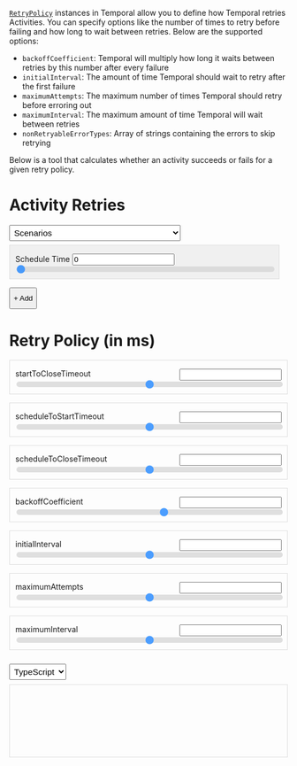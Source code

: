 [`RetryPolicy`](https://typescript.temporal.io/api/classes/proto.coresdk.common.retrypolicy/) instances in Temporal allow you to define how Temporal retries Activities.
You can specify options like the number of times to retry before failing and how long to wait between retries.
Below are the supported options:

- `backoffCoefficient`: Temporal will multiply how long it waits between retries by this number after every failure
- `initialInterval`: The amount of time Temporal should wait to retry after the first failure
- `maximumAttempts`: The maximum number of times Temporal should retry before erroring out
- `maximumInterval`: The maximum amount of time Temporal will wait between retries
- `nonRetryableErrorTypes`: Array of strings containing the errors to skip retrying

Below is a tool that calculates whether an activity succeeds or fails for a given retry policy.

<script src="../../codemirror-5.62.2/lib/codemirror.js"></script>
<link rel="stylesheet" href="../../codemirror-5.62.2/lib/codemirror.css">
<script src="../../codemirror-5.62.2/mode/javascript/javascript.js"></script>
<script src="../../codemirror-5.62.2/mode/go/go.js"></script>
<style>
  table {
    border: 0;
    width: 100%;
  }
  .retry-container {
    vertical-align: top;
    width: 50%;
  }
  .add-button {
    padding-top: 10px;
    padding-bottom: 10px;
  }
  .retry-policy-container {
    vertical-align: top;
    width: 50%;
  }
  .label-container label {
    float: left;
    max-width: 49%;
  }
  .label-container input {
    float: right;
    max-width: 49%;
  }
  .retry, .parameter {
    padding: 10px;
    padding-top: 15px;
    border: 1px solid #ddd;
    margin-bottom: 15px;
  }
  .retry {
    margin-right: 15px;
  }
  .label-container::after {
    content: "";
    clear: both;
    display: table;
  }
  .slider {
    -webkit-appearance: none;  /* Override default CSS styles */
    appearance: none;
    width: 100%; /* Full-width */
    height: 10px; /* Specified height */
    background: #d3d3d3; /* Grey background */
    outline: none; /* Remove outline */
    opacity: 0.7; /* Set transparency (for mouse-over effects on hover) */
    -webkit-transition: .2s; /* 0.2 seconds transition on hover */
    transition: opacity .2s;
    border-radius: 5px;
  }
  .slider::-webkit-slider-thumb {
    height: 25px;
    width: 25px;
  }
  .slider::-moz-range-thumb {
    height: 25px;
    width: 25px;
  }
  .result {
    padding: 5px;
    text-align:center;
    border-radius: 4px;
  }
  .success {
    background-color: #D4EDDC;
  }
  .fail {
    background-color: #f8d7da;
  }
  .spacing {
    margin-top: 15px;
    margin-bottom: 15px;
  }
  select {
    font-size: 1.1em;
    padding: 0.25em;
    margin-bottom: 0.5em;
  }
  .output-wrapper {
    border: 1px solid #ddd;
    height: 130px;
  }
  .output-wrapper .CodeMirror {
    height: 130px;
  }
  .result-row {
    display: flex;
    flex-direction: row;
  }
  .result, .retry-chart {
    position: relative;
    width: 100%;
  }
  .result {
    margin-right: 15px;
  }
  .schedule-class {
    padding: 10px;
    padding-top: 15px;
    border: 1px solid #ddd;
    margin-bottom: 15px;
    background-color: #f0f0f0;
    margin-right: 15px;
  }
  .table {
    display: table;
  }
  .tr {
    display: table-row;
  }
  .td {
    display: table-cell;
  }
  @media (max-width: 1000px) {
    .table {
      display: block;
    }
    .tr {
      display: block;
    }
    .td {
      display: block;
    }
    .retry-container {
      width: 100%;
    }
    .retry-policy-container {
      width: 100%;
    }
    select {
      max-width: 100% !important;
    }
  }

</style>
<div class="table">
  <div class="tr">
    <div class="td retry-container">
      <div class="retries">
        <h1>Activity Retries</h1>
        <select class="scenarios" class="spacing">
          <option value="">Scenarios</option>
          <option value='{"requestRuntimeMS": 10, "successRate": 0.9}'>
            Fast request (10ms), 90% success rate
          </option>
          <option value='{"requestRuntimeMS": 10, "successRate": 0.5}'>
            Fast request (10ms), 50% success rate
          </option>
          <option value='{"requestRuntimeMS": 100, "successRate": 0.9}'>
            Slow request (100ms), 90% success rate
          </option>
          <option value='{"requestRuntimeMS": 100, "successRate": 0.5}'>
            Slow request (100ms), 50% success rate
          </option>
        </select>
      </div>
      <div class="schedule-class">
        <label>Schedule Time</label>
        <input id="scheduleTime-input" type="number" value="0" />
        <input type="range" id="scheduleTime-slider" class="slider runtime-slider" min="0" max="1000" step="5" value="0" />
      </div>
      <div class="retries-list"></div>
      <button class="add-button" onclick="addRetry(true, 1)">+ Add</button>
    </div>
    <div class="td retry-policy-container">
      <h1>Retry Policy (in ms)</h1>
      <div class="parameter">
        <div class="label-container">
          <label>startToCloseTimeout</label>
          <input class="label-container-item" id="startToCloseTimeout-input" type="number">
        </div>
        <input
          type="range"
          class="slider"
          id="startToCloseTimeout-slider"
          min="0"
          max="100000"
          step="100">
      </div>
      <div class="parameter">
        <div class="label-container">
          <label>scheduleToStartTimeout</label>
          <input class="label-container-item" id="scheduleToStartTimeout-input" type="number">
        </div>
        <input
          type="range"
          class="slider"
          id="scheduleToStartTimeout-slider"
          min="0"
          max="100000">
      </div>
      <div class="parameter">
        <div class="label-container">
        <label>scheduleToCloseTimeout</label>
          <input class="label-container-item" id="scheduleToCloseTimeout-input" type="number">
        </div>
        <input
          type="range"
          class="slider"
          id="scheduleToCloseTimeout-slider"
          min="0"
          max="100000">
      </div>
      <div class="parameter">
        <div class="label-container">
          <label>backoffCoefficient</label>
          <input class="label-container-item" id="backoffCoefficient-input" type="number">
        </div>
        <input
          type="range"
          class="slider"
          id="backoffCoefficient-slider"
          min="1"
          max="10">
      </div>
      <div class="parameter">
        <div class="label-container">
          <label>initialInterval</label>
          <input class="label-container-item" id="initialInterval-input" type="number">
        </div>
        <input
          type="range"
          class="slider"
          id="initialInterval-slider"
          min="0"
          max="10000"
          step="50">
      </div>
      <div class="parameter">
        <div class="label-container">
          <label>maximumAttempts</label>
          <input class="label-container-item" id="maximumAttempts-input" type="number">
        </div>
        <input
          type="range"
          class="slider"
          id="maximumAttempts-slider"
          min="0"
          max="100">
      </div>
      <div class="parameter">
        <div class="label-container">
          <label>maximumInterval</label>
          <input class="label-container-item" id="maximumInterval-input" type="number">
        </div>
        <input
          type="range"
          class="slider"
          id="maximumInterval-slider"
          min="0" max="100000"
          step="100">
      </div>
    </div>
  </div>
  <div class="tr">
    <div class="td" style="padding-right: 15px; vertical-align: middle">
      <div class="result"></div>
    </div>
    <div class="td">
      <div class="language-selector">
        <select>
          <option value="typescript">TypeScript</option>
          <option value="go">Go</option>
        </select>
      </div>
      <div class="output-wrapper">
      </div>
    </div>
  </div>
</div>
<div class="retry" style="display: none">
  <select value="succeeds">
    <option value="fails">Fails after</option>
    <option value="succeeds">Succeeds after</option>
  </select>
  <input type="number" value="1" />
  ms
  <button class="remove">&times;</button>
  <input type="range" class="slider runtime-slider" min="0" max="1000" step="5" />
</div>
<script>
  const retryTemplate = document.querySelector('.retry');
  const resultContainerElement = document.querySelector('.result');
  const retriesListElement = document.querySelector('.retries-list');
  const scheduleTimeInput = document.querySelector('#scheduleTime-input');
  const scheduleTimeSlider = document.querySelector('#scheduleTime-slider');
  const sliderProps = [
    'startToCloseTimeout',
    'scheduleToStartTimeout',
    'scheduleToCloseTimeout',
    'backoffCoefficient',
    'initialInterval',
    'maximumAttempts',
    'maximumInterval'
  ];
  const state = {
    retries: [],
    language: 'typescript',
    scheduleToStartTimeout: 0,
    scheduleToCloseTimeout: 0,
    startToCloseTimeout: 10000,
    backoffCoefficient: 2,
    initialInterval: 1000,
    scheduleTime: 0,
    maximumAttempts: 0,
    maximumInterval: 0
  };
  const codemirror = CodeMirror(document.querySelector('.output-wrapper'), {
    mode: 'javascript',
    lineNumbers: true,
    tabSize: 2,
    readOnly: true
  });
  updateCodeMirror();
  codemirror.on('focus', () => codemirror.execCommand('selectAll'));
  let numRetries = 0;
  function omit(obj, props) {
    obj = { ...obj };
    props.forEach(p => { delete obj[p]; });
    return obj;
  }
  function addRetry(success, runtimeMS) {
    const el = retryTemplate.cloneNode(true);
    if (state.retries.length > 0) {
      state.retries[state.retries.length - 1].success = false;
      state.retries[state.retries.length - 1].select.disabled = true;
      state.retries[state.retries.length - 1].select.value = 'fails';
    }
    const retry = { success, runtimeMS, el };
    state.retries.push(retry);
    const select = el.querySelector('select');
    retry.select = select;
    select.value = success ? 'succeeds' : 'fails';
    const input = el.querySelector('input[type="number"]');
    const slider = el.querySelector('input[type="range"]');
    el.querySelector('.remove').addEventListener('click', () => removeRetry());
    input.value = runtimeMS;
    slider.value = input.value;
    input.addEventListener('change', function() {
      const val = input.value;
      if (!isNaN(val)) {
        slider.value = +val;
        retry.runtimeMS = +val;
        rerenderResult();
      }
    });
    select.addEventListener('change', function() {
      retry.success = select.value === 'succeeds';
      rerenderResult();
    });
    slider.addEventListener('change', function() {
      const val = slider.value;
      input.value = +val;
      retry.runtimeMS = +val;
      rerenderResult();
    });
    retriesListElement.appendChild(el);
    el.style.display = 'block';
    rerenderResult();
  }
  function removeRetry() {
    if (state.retries.length > 0) {
      const lastRetry = state.retries[state.retries.length - 1];
      retriesListElement.removeChild(lastRetry.el);
      state.retries.pop();
      state.retries[state.retries.length - 1].select.disabled = false;
      rerenderResult();
    }
  }
  scheduleTimeSlider.addEventListener('change', function() {
    const val = scheduleTimeSlider.value;
    scheduleTimeInput.value = +val;
    state.scheduleTime = +val;
    rerenderResult();
  });
  scheduleTimeInput.addEventListener('change', function() {
    const val = scheduleTimeInput.value;
    if (!isNaN(val)) {
      scheduleTimeSlider.value = +val;
      state.scheduleTime = +val;
      rerenderResult();
    }
  });
  const scenarios = document.querySelector('.scenarios');
  scenarios.addEventListener('change', function() {
    if (!scenarios.value) {
      return;
    }
    const values = JSON.parse(scenarios.value);
    const requestRuntimeMS = values.requestRuntimeMS;
    const successRate = values.successRate;
    const retries = [];
    const maxRetries = 20;
    clearRetries();
    for (let i = 0; i < maxRetries; ++i) {
      const success = Math.random() < successRate || i === maxRetries - 1;
      const runtimeMS = requestRuntimeMS +
        Math.round((Math.random() - 0.5) * (requestRuntimeMS / 2)); // +/- 50%
      addRetry(success, runtimeMS);
      if (success) {
        break;
      }
    }
    rerenderResult();
  });
  sliderProps.forEach(prop => {
    const input = document.querySelector(`#${prop}-input`);
    const slider = document.querySelector(`#${prop}-slider`);
    slider.value = state[prop];
    input.value = state[prop];
    input.addEventListener('change', function() {
      const val = input.value;
      if (!isNaN(val)) {
        slider.value = +val;
        state[prop] = +val;
        rerenderResult();
        updateCodeMirror();
      }
    });
    slider.addEventListener('change', () => {
      input.value = +slider.value;
      state[prop] = +slider.value;
      rerenderResult();
      updateCodeMirror();
    });
  });
  addRetry(true, 1);
  function clearRetries() {
    state.retries = [];
    retriesListElement.innerHTML = '';
  }
  function capitalizeFirstLetter(val) {
    return val[0].toUpperCase() + val.slice(1);
  }
  function updateCodeMirror() {
    const value = {
      scheduleToCloseTimeout: state.scheduleToCloseTimeout,
      startToCloseTimeout: state.startToCloseTimeout,
      scheduleToStartTimeout: state.scheduleToStartTimeout,
      retryPolicy: {
        backoffCoefficient: state.backoffCoefficient,
        initialInterval: state.initialInterval,
        maximumAttempts: state.maximumAttempts,
        maximumInterval: state.maximumInterval,
      }
    };
    if (value.retryPolicy.maximumAttempts === 0) {
      delete value.retryPolicy.maximumAttempts;
    }
    if (value.retryPolicy.maximumInterval === 0) {
      delete value.retryPolicy.maximumInterval;
    }
    if (value.scheduleToStartTimeout === 0) {
      delete value.scheduleToStartTimeout;
    }
    if (value.scheduleToCloseTimeout === 0) {
      delete value.scheduleToCloseTimeout;
    }
    if (state.language === 'typescript') {
      codemirror.setOption('mode', 'javascript');
      codemirror.setValue(JSON.stringify(value, null, '  '));
    } else if (state.language === 'go') {
      const val = [
        'workflow.ActivityOptions{', 
        ...Object.keys(value).filter(key => key !== 'retryPolicy').map(key => `\t${capitalizeFirstLetter(key)}: ${value[key]},`),
        '\tRetryPolicy: &temporal.RetryPolicy{',
        ...Object.keys(value.retryPolicy).map(key => `\t\t${capitalizeFirstLetter(key)}: ${value.retryPolicy[key]}`),
        '\t}',
        '}'
      ].join('\n');
      codemirror.setOption('mode', 'go');
      codemirror.setValue(val);
    }
  }
  const languageSelect = document.querySelector('.language-selector select');
  languageSelect.addEventListener('change', function() {
    state.language = languageSelect.value;
    updateCodeMirror();
  });
  function rerenderResult() {
    if (state.retries.length === 0) {
      document.querySelector('.result').innerHTML = '';
    }
    const res = calculateResult();
    if (res.success) {
      resultContainerElement.innerHTML = `<h2>Success after ${res.runtimeMS} ms</h2>`;
      resultContainerElement.classList.add('success');
      resultContainerElement.classList.remove('fail');
    } else {
      resultContainerElement.innerHTML = `<h2>Error after ${res.runtimeMS} ms: ${res.reason}</h2>`;
      resultContainerElement.classList.remove('success');
      resultContainerElement.classList.add('fail');
    }
  }
  function calculateResult() {
    let runtimeMS = 0;
    let retryIntervalMS = state.initialInterval;
    const {
      startToCloseTimeout,
      scheduleToCloseTimeout,
      scheduleToStartTimeout,
      scheduleTime,
      maximumInterval,
      maximumAttempts,
      backoffCoefficient
    } = state;
    if (scheduleToStartTimeout > 0 && scheduleTime >= scheduleToStartTimeout) {
      return {
        success: false,
        runtimeMS: scheduleToStartTimeout,
        reason: 'scheduleTime'
      };
    }
    for (let i = 0; i < state.retries.length; ++i) {
      runtimeMS = Math.min(runtimeMS + state.retries[i].runtimeMS, startToCloseTimeout);
      if (!state.retries[i].success) {
        if (maximumAttempts > 0 && i + 1 >= maximumAttempts) {
          return {
            success: false,
            runtimeMS,
            reason: 'maximumAttempts'
          };
        }
        runtimeMS = Math.min(runtimeMS + retryIntervalMS, startToCloseTimeout);
      }
      retryIntervalMS = maximumInterval > 0 ?
        Math.min(retryIntervalMS * backoffCoefficient, maximumInterval) :
        retryIntervalMS * backoffCoefficient;
      if (runtimeMS >= startToCloseTimeout) {
        return {
          success: false,
          runtimeMS,
          reason: 'startToCloseTimeout'
        };
      }
      if (scheduleToCloseTimeout > 0 &&
          scheduleTime + runtimeMS >= scheduleToCloseTimeout) {
        let total = scheduleTime + runtimeMS;
        return {
          success: false,
          runtimeMS: total,
          reason: 'scheduleToCloseTimeout'
        };
      }
    }
    if (!state.retries[state.retries.length - 1].success) {
      return {
        success: false,
        runtimeMS,
        reason: 'All retries failed'
      };
    }
    return {
      success: true,
      runtimeMS
    };
  }
</script>